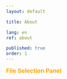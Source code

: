 ```yaml
---
layout: default

title: About

lang: en
ref: about

published: true
order: 1
---
```


<div class="section">
     <h2>File Selection Panel</h2>
</div>

<style>
.section h2 {
             font-size: 16px;
             color: orange ;
             margin-top: 0;
         }
</style>
